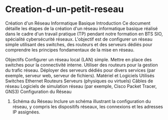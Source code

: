 # Creation-d-un-petit-reseau
Création d'un Réseau Informatique Basique
Introduction
Ce document détaille les étapes de la création d'un réseau informatique basique réalisé dans le cadre d'un travail pratique (TP) pendant notre formation en BTS SIO, spécialité cybersécurité réseaux. L'objectif est de configurer un réseau simple utilisant des switches, des routeurs et des serveurs dédiés pour comprendre les principes fondamentaux de la mise en réseau.

Objectifs
Configurer un réseau local (LAN) simple.
Mettre en place des switches pour la connectivité interne.
Utiliser des routeurs pour la gestion du trafic réseau.
Déployer des serveurs dédiés pour divers services (par exemple, serveur web, serveur de fichiers).
Matériel et Logiciels Utilisés
Switches Ethernet
Routeurs
Serveurs (physiques ou virtuels)
Câbles de réseau
Logiciels de simulation réseau (par exemple, Cisco Packet Tracer, GNS3)
Configuration du Réseau
1. Schéma du Réseau
Inclure un schéma illustrant la configuration du réseau, y compris les dispositifs réseaux, les connexions et les adresses IP assignées.
